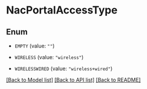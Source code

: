 # NacPortalAccessType

## Enum


* `EMPTY` (value: `""`)

* `WIRELESS` (value: `"wireless"`)

* `WIRELESSWIRED` (value: `"wireless+wired"`)


[[Back to Model list]](../README.md#documentation-for-models) [[Back to API list]](../README.md#documentation-for-api-endpoints) [[Back to README]](../README.md)


